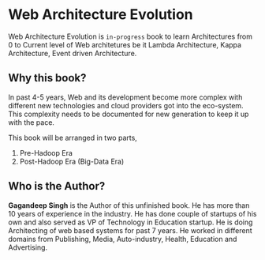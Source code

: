 # Web Architecture Evolution
Web Architecture Evolution is `in-progress` book to learn Architectures from 0 to Current level of Web architetures be it Lambda Architecture, Kappa Architecture, Event driven Architecture.
## Why this book?
In past 4-5 years, Web and its development become more complex with different new technologies and cloud providers got into the eco-system. This complexity needs to be documented for new generation to keep it up with the pace.

This book will be arranged in two parts,
1. Pre-Hadoop Era
2. Post-Hadoop Era (Big-Data Era)

## Who is the Author?
**Gagandeep Singh** is the Author of this unfinished book. He has more than 10 years of experience in the industry. He has done couple of startups of his own and also served as VP of Technology in Education startup. He is doing Architecting of web based systems for past 7 years. He worked in different domains from Publishing, Media, Auto-industry, Health, Education and Advertising.

<!--stackedit_data:
eyJoaXN0b3J5IjpbLTg4MTA1MjMxNiwtMTQzOTU2MDQ0XX0=
-->